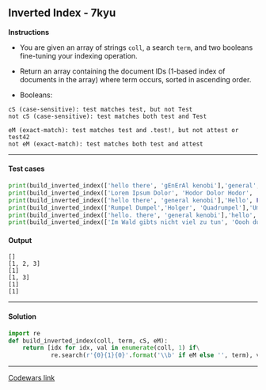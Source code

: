 ## Inverted Index - 7kyu

**Instructions**

- You are given an array of strings `coll`, a search `term`, and two booleans fine-tuning your indexing operation. 

- Return an array containing the document IDs (1-based index of documents in the array) where term occurs, sorted in ascending order.

- Booleans:

```
cS (case-sensitive): test matches test, but not Test
not cS (case-sensitive): test matches both test and Test

eM (exact-match): test matches test and .test!, but not attest or test42
not eM (exact-match): test matches both test and attest
```

---

#### Test cases

```python
print(build_inverted_index(['hello there', 'gEnErAl kenobi'],'general', True, False))
print(build_inverted_index(['Lorem Ipsum Dolor', 'Hodor Dolor Hodor', 'Dolormiten are not a thing'],'Dolor', True, False))
print(build_inverted_index(['hello there', 'general kenobi'],'Hello', False, False))
print(build_inverted_index(['Rumpel Dumpel','Holger', 'Quadrumpel'],'UmPeL', False, False))
print(build_inverted_index(['hello. there', 'general kenobi'],'hello', True, True))
print(build_inverted_index(['Im Wald gibts nicht viel zu tun', 'Oooh du schoener Westerwald'],'wald', False, True))
```

#### Output 

```
[]
[1, 2, 3]
[1]
[1, 3]
[1]
[1]
```

---

#### Solution

```python
import re
def build_inverted_index(coll, term, cS, eM):
    return [idx for idx, val in enumerate(coll, 1) if\
            re.search(r'{0}{1}{0}'.format('\\b' if eM else '', term), val, flags=not cS and re.I)]
```

---

[Codewars link](https://www.codewars.com/kata/5af823451839f1768f00009d)
